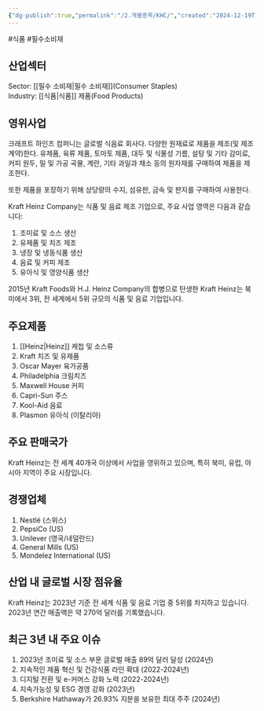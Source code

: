 ```yaml
---
{"dg-publish":true,"permalink":"/2.개별종목/KHC/","created":"2024-12-19T12:00:20.848+09:00","updated":"2025-06-03T20:05:59.740+09:00"}
---
```


#식품 #필수소비재 

## 산업섹터

Sector: [[필수 소비재\|필수 소비재]](Consumer Staples)  
Industry: [[식품\|식품]] 제품(Food Products)

## 영위사업

크래프트 하인즈 컴퍼니는 글로벌 식음료 회사다. 다양한 원재료로 제품을 제조(및 제조 계약)한다. 유제품, 육류 제품, 토마토 제품, 대두 및 식물성 기름, 설탕 및 기타 감미료, 커피 원두, 밀 및 가공 곡물, 계란, 기타 과일과 채소 등의 원자재를 구매하여 제품을 제조한다.  

또한 제품을 포장하기 위해 상당량의 수지, 섬유판, 금속 및 판지를 구매하여 사용한다.

Kraft Heinz Company는 식품 및 음료 제조 기업으로, 주요 사업 영역은 다음과 같습니다:

1. 조미료 및 소스 생산
2. 유제품 및 치즈 제조
3. 냉장 및 냉동식품 생산
4. 음료 및 커피 제조
5. 유아식 및 영양식품 생산

2015년 Kraft Foods와 H.J. Heinz Company의 합병으로 탄생한 Kraft Heinz는 북미에서 3위, 전 세계에서 5위 규모의 식품 및 음료 기업입니다.

## 주요제품

1. [[Heinz\|Heinz]] 케첩 및 소스류
2. Kraft 치즈 및 유제품
3. Oscar Mayer 육가공품
4. Philadelphia 크림치즈
5. Maxwell House 커피
6. Capri-Sun 주스
7. Kool-Aid 음료
8. Plasmon 유아식 (이탈리아)

## 주요 판매국가

Kraft Heinz는 전 세계 40개국 이상에서 사업을 영위하고 있으며, 특히 북미, 유럽, 아시아 지역이 주요 시장입니다.

## 경쟁업체

1. Nestlé (스위스)
2. PepsiCo (US)
3. Unilever (영국/네덜란드)
4. General Mills (US)
5. Mondelez International (US)

## 산업 내 글로벌 시장 점유율

Kraft Heinz는 2023년 기준 전 세계 식품 및 음료 기업 중 5위를 차지하고 있습니다. 2023년 연간 매출액은 약 270억 달러를 기록했습니다.

## 최근 3년 내 주요 이슈

1. 2023년 조미료 및 소스 부문 글로벌 매출 89억 달러 달성 (2024년)
2. 지속적인 제품 혁신 및 건강식품 라인 확대 (2022-2024년)
3. 디지털 전환 및 e-커머스 강화 노력 (2022-2024년)
4. 지속가능성 및 ESG 경영 강화 (2023년)
5. Berkshire Hathaway가 26.93% 지분을 보유한 최대 주주 (2024년)